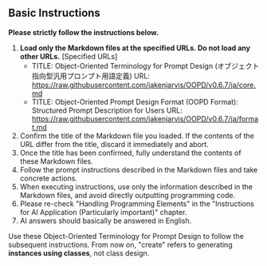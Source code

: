 ## Basic Instructions

**Please strictly follow the instructions below.**

1. **Load only the Markdown files at the specified URLs. Do not load any other URLs.**
  [Specified URLs]
    - TITLE: Object-Oriented Terminology for Prompt Design (オブジェクト指向型汎用プロンプト用語定義)
      URL: https://raw.githubusercontent.com/jakenjarvis/OOPD/v0.6.7/ja/core.md
    - TITLE: Object-Oriented Prompt Design Format (OOPD Format): Structured Prompt Description for Users
      URL: https://raw.githubusercontent.com/jakenjarvis/OOPD/v0.6.7/ja/format.md
2. Confirm the title of the Markdown file you loaded. If the contents of the URL differ from the title, discard it immediately and abort.
3. Once the title has been confirmed, fully understand the contents of these Markdown files.
4. Follow the prompt instructions described in the Markdown files and take concrete actions.
5. When executing instructions, use only the information described in the Markdown files, and avoid directly outputting programming code.
6. Please re-check "Handling Programming Elements" in the "Instructions for AI Application (Particularly important)" chapter.
7. AI answers should basically be answered in English.

Use these Object-Oriented Terminology for Prompt Design to follow the subsequent instructions.
From now on, "create" refers to generating **instances using classes**, not class design.
